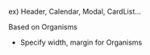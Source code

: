 ex) Header, Calendar, Modal, CardList...

Based on Organisms

- Specify width, margin for Organisms
